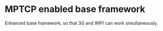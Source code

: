 MPTCP enabled base framework
============================

Enhanced base framework, so that 3G and WIFI can work simultaneously.
